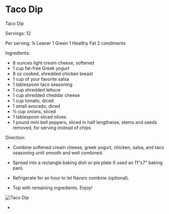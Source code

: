 # Taco Dip

Taco Dip

Servings: 12

Per serving:
¼ Leaner
1 Green
1 Healthy Fat
2 condiments

Ingredients:
* 8 ounces light cream cheese, softened
* 1 cup fat-free Greek yogurt
* 8 oz cooked, shredded chicken breast
* 1 cup of your favorite salsa
* 1 tablespoon taco seasoning
* 1 cup shredded lettuce
* 1 cup shredded cheddar cheese
* 1 cup tomato, diced
* 1 small avocado, diced
* ½ cup onions, sliced
* 1 tablespoon sliced olives
* 1 pound mini bell peppers, sliced in half lengthwise, stems and seeds removed, for serving instead of chips

Direction:
* Combine softened cream cheese, greek yogurt, chicken, salsa, and taco seasoning until smooth and well combined. 

* Spread into a rectangle baking dish or pie plate (I used an 11"x7" baking pan). 

* Refrigerate for an hour to let flavors combine (optional). 

* Top with remaining ingredients. Enjoy!

![Taco Dip](./Taco%20Dip.png)

* 

